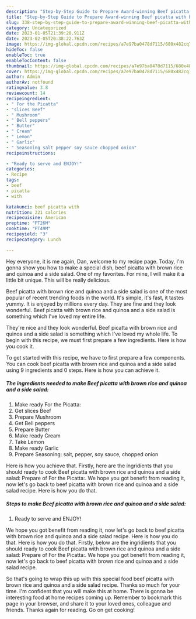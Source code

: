 ```yaml
---
description: "Step-by-Step Guide to Prepare Award-winning Beef picatta with brown rice and quinoa and a side salad"
title: "Step-by-Step Guide to Prepare Award-winning Beef picatta with brown rice and quinoa and a side salad"
slug: 338-step-by-step-guide-to-prepare-award-winning-beef-picatta-with-brown-rice-and-quinoa-and-a-side-salad
category: Uncategorized
date: 2023-01-05T21:39:20.911Z
date: 2023-02-05T20:38:22.763Z
image: https://img-global.cpcdn.com/recipes/a7e97ba0478d7115/680x482cq70/beef-picatta-with-brown-rice-and-quinoa-and-a-side-salad-recipe-main-photo.jpg
hideToc: false
enableToc: true
enableTocContent: false
thumbnail: https://img-global.cpcdn.com/recipes/a7e97ba0478d7115/680x482cq70/beef-picatta-with-brown-rice-and-quinoa-and-a-side-salad-recipe-main-photo.jpg
cover: https://img-global.cpcdn.com/recipes/a7e97ba0478d7115/680x482cq70/beef-picatta-with-brown-rice-and-quinoa-and-a-side-salad-recipe-main-photo.jpg
author: Admin
authorAv: notfound
ratingvalue: 3.8
reviewcount: 14
recipeingredient:
- " For the Picatta"
- "slices Beef"
- " Mushroom"
- " Bell peppers"
- " Butter"
- " Cream"
- " Lemon"
- " Garlic"
- " Seasoning salt pepper soy sauce chopped onion"
recipeinstructions:

- "Ready to serve and ENJOY!"
categories:
- Recipe
tags:
- beef
- picatta
- with

katakunci: beef picatta with 
nutrition: 221 calories
recipecuisine: American
preptime: "PT26M"
cooktime: "PT49M"
recipeyield: "3"
recipecategory: Lunch

---
```



Hey everyone, it is me again, Dan, welcome to my recipe page. Today, I'm gonna show you how to make a special dish, beef picatta with brown rice and quinoa and a side salad. One of my favorites. For mine, I will make it a little bit unique. This will be really delicious.

Beef picatta with brown rice and quinoa and a side salad is one of the most popular of recent trending foods in the world. It's simple, it's fast, it tastes yummy. It is enjoyed by millions every day. They are fine and they look wonderful. Beef picatta with brown rice and quinoa and a side salad is something which I've loved my entire life.

They&#39;re nice and they look wonderful. Beef picatta with brown rice and quinoa and a side salad is something which I&#39;ve loved my whole life. To begin with this recipe, we must first prepare a few ingredients. Here is how you cook it.


To get started with this recipe, we have to first prepare a few components. You can cook beef picatta with brown rice and quinoa and a side salad using 9 ingredients and 0 steps. Here is how you can achieve it.

<!--inarticleads1-->

##### The ingredients needed to make Beef picatta with brown rice and quinoa and a side salad:

1. Make ready  For the Picatta:
1. Get slices Beef
1. Prepare  Mushroom
1. Get  Bell peppers
1. Prepare  Butter
1. Make ready  Cream
1. Take  Lemon
1. Make ready  Garlic
1. Prepare  Seasoning: salt, pepper, soy sauce, chopped onion


Here is how you achieve that. Firstly, here are the ingridients that you should ready to cook Beef picatta with brown rice and quinoa and a side salad: Prepare of For the Picatta:. We hope you got benefit from reading it, now let&#39;s go back to beef picatta with brown rice and quinoa and a side salad recipe. Here is how you do that. 

<!--inarticleads2-->

##### Steps to make Beef picatta with brown rice and quinoa and a side salad:


1. Ready to serve and ENJOY!

We hope you got benefit from reading it, now let&#39;s go back to beef picatta with brown rice and quinoa and a side salad recipe. Here is how you do that. Here is how you do that. Firstly, below are the ingridients that you should ready to cook Beef picatta with brown rice and quinoa and a side salad: Prepare of For the Picatta:. We hope you got benefit from reading it, now let&#39;s go back to beef picatta with brown rice and quinoa and a side salad recipe. 

So that's going to wrap this up with this special food beef picatta with brown rice and quinoa and a side salad recipe. Thanks so much for your time. I'm confident that you will make this at home. There is gonna be interesting food at home recipes coming up. Remember to bookmark this page in your browser, and share it to your loved ones, colleague and friends. Thanks again for reading. Go on get cooking!
